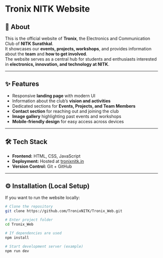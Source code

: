 # Tronix NITK Website

## 📌 About  
This is the official website of **Tronix**, the Electronics and Communication Club of **NITK Surathkal**.  
It showcases our **events, projects, workshops**, and provides information about the **team** and **how to get involved**.  
The website serves as a central hub for students and enthusiasts interested in **electronics, innovation, and technology at NITK**.

---

## ✨ Features  
- Responsive **landing page** with modern UI  
- Information about the club’s **vision and activities**  
- Dedicated sections for **Events, Projects, and Team Members**  
- **Contact section** for reaching out and joining the club  
- **Image gallery** highlighting past events and workshops  
- **Mobile-friendly design** for easy access across devices  

---

## 🛠️ Tech Stack  
- **Frontend:** HTML, CSS, JavaScript   
- **Deployment:** Hosted at [tronixnitk.in](http://tronixnitk.in)  
- **Version Control:** Git + GitHub  

---

## ⚙️ Installation (Local Setup)  

If you want to run the website locally:  

```bash
# Clone the repository
git clone https://github.com/TronixNITK/Tronix_Web.git

# Enter project folder
cd Tronix_Web

# If dependencies are used
npm install

# Start development server (example)
npm run dev
